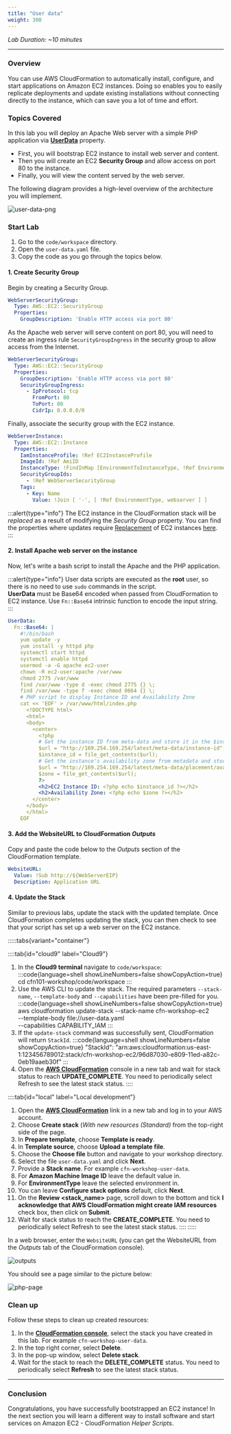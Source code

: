```yaml
---
title: "User data"
weight: 300
---
```


_Lab Duration: ~10 minutes_

---

### Overview

You can use AWS CloudFormation to automatically install, configure, and start applications on Amazon EC2 instances. Doing
so enables you to easily replicate deployments and update existing installations without connecting directly to the
instance, which can save you a lot of time and effort.

### Topics Covered
In this lab you will deploy an Apache Web server with a simple PHP application via **[UserData](https://docs.aws.amazon.com/AWSEC2/latest/UserGuide/user-data.html)** property.

+ First, you will bootstrap EC2 instance to install web server and content.
+ Then you will create an EC2 **Security Group** and allow access on port 80 to the instance.
+ Finally, you will view the content served by the web server.

The following diagram provides a high-level overview of the architecture you will implement.

![user-data-png](/static/basics/operations/user-data/userdata.png)

### Start Lab

1. Go to the `code/workspace` directory.
1. Open the `user-data.yaml` file.
1. Copy the code as you go through the topics below.

#### 1. Create Security Group

Begin by creating a Security Group.

```yaml
WebServerSecurityGroup:
  Type: AWS::EC2::SecurityGroup
  Properties:
    GroupDescription: 'Enable HTTP access via port 80'
```
As the Apache web server will serve content on port 80, you will need to create an ingress rule `SecurityGroupIngress`
in the security group to allow access from the Internet.

```yaml
WebServerSecurityGroup:
  Type: AWS::EC2::SecurityGroup
  Properties:
    GroupDescription: 'Enable HTTP access via port 80'
    SecurityGroupIngress:
      - IpProtocol: tcp
        FromPort: 80
        ToPort: 80
        CidrIp: 0.0.0.0/0
```

Finally, associate the security group with the EC2 instance.

```yaml
WebServerInstance:
  Type: AWS::EC2::Instance
  Properties:
    IamInstanceProfile: !Ref EC2InstanceProfile
    ImageId: !Ref AmiID
    InstanceType: !FindInMap [EnvironmentToInstanceType, !Ref EnvironmentType, InstanceType]
    SecurityGroupIds:
      - !Ref WebServerSecurityGroup
    Tags:
      - Key: Name
        Value: !Join [ '-', [ !Ref EnvironmentType, webserver ] ]
```

:::alert{type="info"}
The EC2 instance in the CloudFormation stack will be _replaced_ as a result of modifying the _Security Group_ property.
You can find the properties where updates require [Replacement](https://docs.aws.amazon.com/AWSCloudFormation/latest/UserGuide/using-cfn-updating-stacks-update-behaviors.html#update-replacement)
of EC2 instances [here](https://docs.aws.amazon.com/AWSCloudFormation/latest/UserGuide/aws-properties-ec2-instance.html?shortFooter=true#aws-properties-ec2-instance-properties).
:::

#### 2. Install Apache web server on the instance

Now, let's write a bash script to install the Apache and the PHP application.

:::alert{type="info"}
User data scripts are executed as the **root** user, so there is no need to use `sudo` commands in the script.\
**UserData** must be Base64 encoded when passed from CloudFormation to EC2 instance. Use `Fn::Base64` intrinsic function to encode the input string.
:::

```yaml
UserData:
  Fn::Base64: |
    #!/bin/bash
    yum update -y
    yum install -y httpd php
    systemctl start httpd
    systemctl enable httpd
    usermod -a -G apache ec2-user
    chown -R ec2-user:apache /var/www
    chmod 2775 /var/www
    find /var/www -type d -exec chmod 2775 {} \;
    find /var/www -type f -exec chmod 0664 {} \;
    # PHP script to display Instance ID and Availability Zone
    cat << 'EOF' > /var/www/html/index.php
      <!DOCTYPE html>
      <html>
      <body>
        <center>
          <?php
          # Get the instance ID from meta-data and store it in the $instance_id variable
          $url = "http://169.254.169.254/latest/meta-data/instance-id";
          $instance_id = file_get_contents($url);
          # Get the instance's availability zone from metadata and store it in the $zone variable
          $url = "http://169.254.169.254/latest/meta-data/placement/availability-zone";
          $zone = file_get_contents($url);
          ?>
          <h2>EC2 Instance ID: <?php echo $instance_id ?></h2>
          <h2>Availability Zone: <?php echo $zone ?></h2>
        </center>
      </body>
      </html>
    EOF
```

#### 3. Add the **WebsiteURL** to CloudFormation _Outputs_

Copy and paste the code below to the _Outputs_ section of the CloudFormation template.

```yaml
WebsiteURL:
  Value: !Sub http://${WebServerEIP}
  Description: Application URL
```

#### 4. Update the Stack

Similar to previous labs, update the stack with the updated template. Once CloudFormation completes updating the stack,
you can then check to see that your script has set up a web server on the EC2 instance.

:::::tabs{variant="container"}

::::tab{id="cloud9" label="Cloud9"}
  1. In the **Cloud9 terminal** navigate to `code/workspace`:
  :::code{language=shell showLineNumbers=false showCopyAction=true}
  cd cfn101-workshop/code/workspace
  :::
  1. Use the AWS CLI to update the stack. The required parameters `--stack-name`, `--template-body` and `--capabilities` have been pre-filled for you.
  :::code{language=shell showLineNumbers=false showCopyAction=true}
  aws cloudformation update-stack --stack-name cfn-workshop-ec2 \
    --template-body file://user-data.yaml \
    --capabilities CAPABILITY_IAM
  :::
  1. If the `update-stack` command was successfully sent, CloudFormation will return `StackId`.
  :::code{language=shell showLineNumbers=false showCopyAction=true}
  "StackId": "arn:aws:cloudformation:us-east-1:123456789012:stack/cfn-workshop-ec2/96d87030-e809-11ed-a82c-0eb19aaeb30f"
  :::
  1. Open the **[AWS CloudFormation](https://console.aws.amazon.com/cloudformation)** console in a new tab and wait for stack status to reach **UPDATE_COMPLETE**. You need to periodically select Refresh to see the latest stack status.
::::

::::tab{id="local" label="Local development"}
1. Open the **[AWS CloudFormation](https://console.aws.amazon.com/cloudformation)** link in a new tab and log in to your AWS account.
1. Choose **Create stack** (_With new resources (Standard)_ from the top-right side of the page.
1. In **Prepare template**, choose **Template is ready**.
1. In **Template source**, choose **Upload a template file**.
1. Choose the **Choose file** button and navigate to your workshop directory.
1. Select the file `user-data.yaml` and click **Next**.
1. Provide a **Stack name**. For example `cfn-workshop-user-data`.
1. For **Amazon Machine Image ID** leave the default value in.
1. For **EnvironmentType** leave the selected environment in.
1. You can leave **Configure stack options** default, click **Next**.
1. On the **Review <stack_name>** page, scroll down to the bottom and tick **I acknowledge that AWS CloudFormation might create IAM resources** check box, then click on **Submit**.
1. Wait for stack status to reach the **CREATE_COMPLETE**. You need to periodically select Refresh to see the latest stack status.
::::
:::::

In a web browser, enter the `WebsiteURL` (you can get the WebsiteURL from the _Outputs_ tab of the CloudFormation console).

![outputs](/static/basics/operations/user-data/outputs-1.png)

You should see a page similar to the picture below:

![php-page](/static/basics/operations/user-data/php.png)

### Clean up

Follow these steps to clean up created resources:

1. In the **[CloudFormation console](https://console.aws.amazon.com/cloudformation)**, select the stack you have created in this lab. For example `cfn-workshop-user-data`.
1. In the top right corner, select **Delete**.
1. In the pop-up window, select **Delete stack**.
1. Wait for the stack to reach the **DELETE_COMPLETE** status. You need to periodically select **Refresh** to see the latest stack status.

---

### Conclusion

Congratulations, you have successfully bootstrapped an EC2 instance! In the next section you will learn a different way
to install software and start services on Amazon EC2 - CloudFormation _Helper Scripts_.

